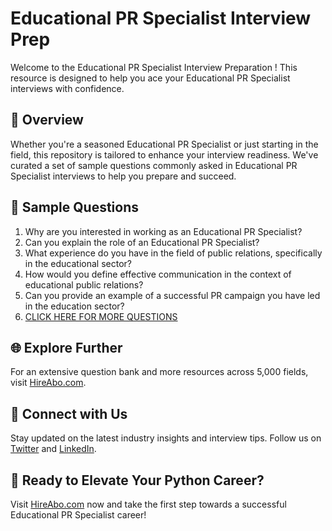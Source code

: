 # Educational PR Specialist Interview Prep

Welcome to the Educational PR Specialist Interview Preparation ! This resource is designed to help you ace your Educational PR Specialist interviews with confidence.

## 🚀 Overview

Whether you're a seasoned Educational PR Specialist or just starting in the field, this repository is tailored to enhance your interview readiness. We've curated a set of sample questions commonly asked in Educational PR Specialist interviews to help you prepare and succeed.

## 📝 Sample Questions

1. Why are you interested in working as an Educational PR Specialist?
2. Can you explain the role of an Educational PR Specialist?
3. What experience do you have in the field of public relations, specifically in the educational sector?
4. How would you define effective communication in the context of educational public relations?
5. Can you provide an example of a successful PR campaign you have led in the education sector?
6. [CLICK HERE FOR MORE QUESTIONS](https://hireabo.com/job/8_1_37/Educational%20PR%20Specialist)

## 🌐 Explore Further

For an extensive question bank and more resources across 5,000 fields, visit [HireAbo.com](https://www.hireabo.com).

## 📱 Connect with Us

Stay updated on the latest industry insights and interview tips. Follow us on [Twitter](https://twitter.com/hireabo) and [LinkedIn](https://www.linkedin.com/in/hire-abo-3609972a8/).

## 🚀 Ready to Elevate Your Python Career?

Visit [HireAbo.com](https://www.hireabo.com) now and take the first step towards a successful Educational PR Specialist career!